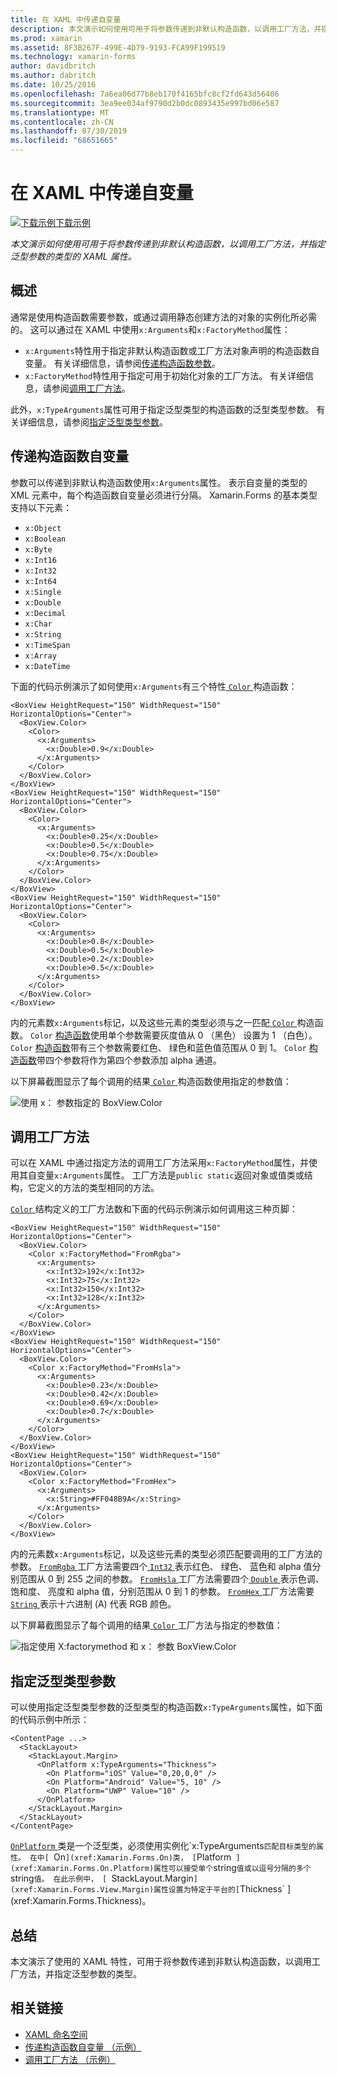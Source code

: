 ```yaml
---
title: 在 XAML 中传递自变量
description: 本文演示如何使用可用于将参数传递到非默认构造函数，以调用工厂方法，并指定泛型参数的类型的 XAML 属性。
ms.prod: xamarin
ms.assetid: 8F3B267F-499E-4D79-9193-FCA99F199519
ms.technology: xamarin-forms
author: davidbritch
ms.author: dabritch
ms.date: 10/25/2016
ms.openlocfilehash: 7a6ea06d77b8eb170f4165bfc8cf2fd643d56406
ms.sourcegitcommit: 3ea9ee034af9790d2b0dc0893435e997bd06e587
ms.translationtype: MT
ms.contentlocale: zh-CN
ms.lasthandoff: 07/30/2019
ms.locfileid: "68651665"
---
```

# <a name="passing-arguments-in-xaml"></a>在 XAML 中传递自变量

[![下载示例](~/media/shared/download.png)下载示例](https://docs.microsoft.com/samples/xamarin/xamarin-forms-samples/xaml-passingconstructorarguments)

_本文演示如何使用可用于将参数传递到非默认构造函数，以调用工厂方法，并指定泛型参数的类型的 XAML 属性。_

## <a name="overview"></a>概述

通常是使用构造函数需要参数，或通过调用静态创建方法的对象的实例化所必需的。 这可以通过在 XAML 中使用`x:Arguments`和`x:FactoryMethod`属性：

- `x:Arguments`特性用于指定非默认构造函数或工厂方法对象声明的构造函数自变量。 有关详细信息，请参阅[传递构造函数参数](#constructor_arguments)。
- `x:FactoryMethod`特性用于指定可用于初始化对象的工厂方法。 有关详细信息，请参阅[调用工厂方法](#factory_methods)。

此外，`x:TypeArguments`属性可用于指定泛型类型的构造函数的泛型类型参数。 有关详细信息，请参阅[指定泛型类型参数](#generic_type_arguments)。

<a name="constructor_arguments" />

## <a name="passing-constructor-arguments"></a>传递构造函数自变量

参数可以传递到非默认构造函数使用`x:Arguments`属性。 表示自变量的类型的 XML 元素中，每个构造函数自变量必须进行分隔。 Xamarin.Forms 的基本类型支持以下元素：

- `x:Object`
- `x:Boolean`
- `x:Byte`
- `x:Int16`
- `x:Int32`
- `x:Int64`
- `x:Single`
- `x:Double`
- `x:Decimal`
- `x:Char`
- `x:String`
- `x:TimeSpan`
- `x:Array`
- `x:DateTime`

下面的代码示例演示了如何使用`x:Arguments`有三个特性[ `Color` ](xref:Xamarin.Forms.Color)构造函数：

```xaml
<BoxView HeightRequest="150" WidthRequest="150" HorizontalOptions="Center">
  <BoxView.Color>
    <Color>
      <x:Arguments>
        <x:Double>0.9</x:Double>
      </x:Arguments>
    </Color>
  </BoxView.Color>
</BoxView>
<BoxView HeightRequest="150" WidthRequest="150" HorizontalOptions="Center">
  <BoxView.Color>
    <Color>
      <x:Arguments>
        <x:Double>0.25</x:Double>
        <x:Double>0.5</x:Double>
        <x:Double>0.75</x:Double>
      </x:Arguments>
    </Color>
  </BoxView.Color>
</BoxView>
<BoxView HeightRequest="150" WidthRequest="150" HorizontalOptions="Center">
  <BoxView.Color>
    <Color>
      <x:Arguments>
        <x:Double>0.8</x:Double>
        <x:Double>0.5</x:Double>
        <x:Double>0.2</x:Double>
        <x:Double>0.5</x:Double>
      </x:Arguments>
    </Color>
  </BoxView.Color>
</BoxView>
```

内的元素数`x:Arguments`标记，以及这些元素的类型必须与之一匹配[ `Color` ](xref:Xamarin.Forms.Color)构造函数。 `Color` [构造函数](xref:Xamarin.Forms.Color.%23ctor(System.Double))使用单个参数需要灰度值从 0 （黑色） 设置为 1 （白色）。 `Color` [构造函数](xref:Xamarin.Forms.Color.%23ctor(System.Double,System.Double,System.Double))带有三个参数需要红色、 绿色和蓝色值范围从 0 到 1。 `Color` [构造函数](xref:Xamarin.Forms.Color.%23ctor(System.Double,System.Double,System.Double,System.Double))带四个参数将作为第四个参数添加 alpha 通道。

以下屏幕截图显示了每个调用的结果[ `Color` ](xref:Xamarin.Forms.Color)构造函数使用指定的参数值：

![](passing-arguments-images/passing-arguments.png "使用 x： 参数指定的 BoxView.Color")

<a name="factory_methods" />

## <a name="calling-factory-methods"></a>调用工厂方法

可以在 XAML 中通过指定方法的调用工厂方法采用`x:FactoryMethod`属性，并使用其自变量`x:Arguments`属性。 工厂方法是`public static`返回对象或值类或结构，它定义的方法的类型相同的方法。

[ `Color` ](xref:Xamarin.Forms.Color)结构定义的工厂方法数和下面的代码示例演示如何调用这三种页脚：

```xaml
<BoxView HeightRequest="150" WidthRequest="150" HorizontalOptions="Center">
  <BoxView.Color>
    <Color x:FactoryMethod="FromRgba">
      <x:Arguments>
        <x:Int32>192</x:Int32>
        <x:Int32>75</x:Int32>
        <x:Int32>150</x:Int32>                        
        <x:Int32>128</x:Int32>
      </x:Arguments>
    </Color>
  </BoxView.Color>
</BoxView>
<BoxView HeightRequest="150" WidthRequest="150" HorizontalOptions="Center">
  <BoxView.Color>
    <Color x:FactoryMethod="FromHsla">
      <x:Arguments>
        <x:Double>0.23</x:Double>
        <x:Double>0.42</x:Double>
        <x:Double>0.69</x:Double>
        <x:Double>0.7</x:Double>
      </x:Arguments>
    </Color>
  </BoxView.Color>
</BoxView>
<BoxView HeightRequest="150" WidthRequest="150" HorizontalOptions="Center">
  <BoxView.Color>
    <Color x:FactoryMethod="FromHex">
      <x:Arguments>
        <x:String>#FF048B9A</x:String>
      </x:Arguments>
    </Color>
  </BoxView.Color>
</BoxView>
```

内的元素数`x:Arguments`标记，以及这些元素的类型必须匹配要调用的工厂方法的参数。 [ `FromRgba` ](xref:Xamarin.Forms.Color.FromRgba(System.Int32,System.Int32,System.Int32,System.Int32))工厂方法需要四个[ `Int32` ](https://docs.microsoft.com/dotnet/api/system.int32)表示红色、 绿色、 蓝色和 alpha 值分别范围从 0 到 255 之间的参数。 [ `FromHsla` ](xref:Xamarin.Forms.Color.FromHsla(System.Double,System.Double,System.Double,System.Double))工厂方法需要四个[ `Double` ](https://docs.microsoft.com/dotnet/api/system.double)表示色调、 饱和度、 亮度和 alpha 值，分别范围从 0 到 1 的参数。 [ `FromHex` ](xref:Xamarin.Forms.Color.FromHex(System.String))工厂方法需要[ `String` ](https://docs.microsoft.com/dotnet/api/system.string)表示十六进制 (A) 代表 RGB 颜色。

以下屏幕截图显示了每个调用的结果[ `Color` ](xref:Xamarin.Forms.Color)工厂方法与指定的参数值：

![](passing-arguments-images/factory-methods.png "指定使用 X:factorymethod 和 x： 参数 BoxView.Color")

<a name="generic_type_arguments" />

## <a name="specifying-a-generic-type-argument"></a>指定泛型类型参数

可以使用指定泛型类型参数的泛型类型的构造函数`x:TypeArguments`属性，如下面的代码示例中所示：

```xaml
<ContentPage ...>
  <StackLayout>
    <StackLayout.Margin>
      <OnPlatform x:TypeArguments="Thickness">
        <On Platform="iOS" Value="0,20,0,0" />
        <On Platform="Android" Value="5, 10" />
        <On Platform="UWP" Value="10" />
      </OnPlatform>
    </StackLayout.Margin>
  </StackLayout>
</ContentPage>
```

[ `OnPlatform` ](xref:Xamarin.Forms.OnPlatform`1)类是一个泛型类，必须使用实例化`x:TypeArguments`匹配目标类型的属性。 在中[ `On` ](xref:Xamarin.Forms.On)类， [ `Platform` ](xref:Xamarin.Forms.On.Platform)属性可以接受单个`string`值或以逗号分隔的多个`string`值。 在此示例中， [ `StackLayout.Margin` ](xref:Xamarin.Forms.View.Margin)属性设置为特定于平台的[ `Thickness` ](xref:Xamarin.Forms.Thickness)。

## <a name="summary"></a>总结

本文演示了使用的 XAML 特性，可用于将参数传递到非默认构造函数，以调用工厂方法，并指定泛型参数的类型。


## <a name="related-links"></a>相关链接

- [XAML 命名空间](~/xamarin-forms/xaml/namespaces.md)
- [传递构造函数自变量 （示例）](https://docs.microsoft.com/samples/xamarin/xamarin-forms-samples/xaml-passingconstructorarguments)
- [调用工厂方法 （示例）](https://docs.microsoft.com/samples/xamarin/xamarin-forms-samples/xaml-callingfactorymethods)
